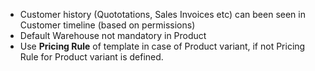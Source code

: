 - Customer history (Quototations, Sales Invoices etc) can been seen in Customer timeline (based on permissions)
- Default Warehouse not mandatory in Product
- Use **Pricing Rule** of template in case of Product variant, if not Pricing Rule for Product variant is defined.
